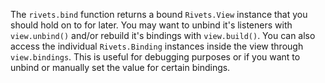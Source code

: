 The `rivets.bind` function returns a bound `Rivets.View` instance that you should hold on to for later. You may want to unbind it's listeners with `view.unbind()` and/or rebuild it's bindings with `view.build()`. You can also access the individual `Rivets.Binding` instances inside the view through `view.bindings`. This is useful for debugging purposes or if you want to unbind or manually set the value for certain bindings.
